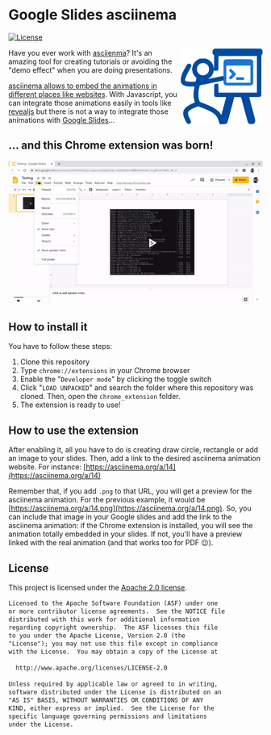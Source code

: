 # Google Slides asciinema
[![License](https://img.shields.io/badge/License-Apache%202.0-blue.svg)](https://opensource.org/licenses/Apache-2.0)

<div>
    <img src="logo.svg"
         alt="Goole Slides asciinema"
         height="150px"
         align="right">
</div>

Have you ever work with [asciienma](https://asciinema.org/)? It's an amazing
tool for creating tutorials or avoiding the "demo effect" when you are doing
presentations.

[asciinema allows to embed the animations in different places
like websites](https://asciinema.org/docs/embedding). With Javascript, you
can integrate those animations easily in tools like
[revealjs](https://revealjs.com/) but there is not a way to integrate those
animations with [Google Slides](https://www.google.com/slides/about/)...

## ... and this Chrome extension was born!
![Animation](animation.gif)

## How to install it

You have to follow these steps:

1. Clone this repository
2. Type `chrome://extensions` in your Chrome browser
3. Enable the "`Developer mode`" by clicking the toggle switch
4. Click "`LOAD UNPACKED`" and search the folder where this repository was
cloned. Then, open the `chrome_extension` folder.
5. The extension is ready to use!

## How to use the extension

After enabling it, all you have to do is creating draw circle, rectangle or
add an image to your slides. Then, add a link to the desired asciinema
animation website. For instance:
[https://asciinema.org/a/14](https://asciinema.org/a/14)

Remember that, if you add `.png` to that URL, you will get a preview for the
asciinema animation. For the previous example, it would be
[https://asciinema.org/a/14.png](https://asciinema.org/a/14.png). So, you can
include that image in your Google slides and add the link to the asciinema
animation: if the Chrome extension is installed, you will see the animation
totally embedded in your slides. If not, you'll have a preview linked with the
real animation (and that works too for PDF :wink:).


## License
This project is licensed under the [Apache 2.0 license](LICENSE).

```
Licensed to the Apache Software Foundation (ASF) under one
or more contributor license agreements.  See the NOTICE file
distributed with this work for additional information
regarding copyright ownership.  The ASF licenses this file
to you under the Apache License, Version 2.0 (the
"License"); you may not use this file except in compliance
with the License.  You may obtain a copy of the License at

  http://www.apache.org/licenses/LICENSE-2.0

Unless required by applicable law or agreed to in writing,
software distributed under the License is distributed on an
"AS IS" BASIS, WITHOUT WARRANTIES OR CONDITIONS OF ANY
KIND, either express or implied.  See the License for the
specific language governing permissions and limitations
under the License.
```